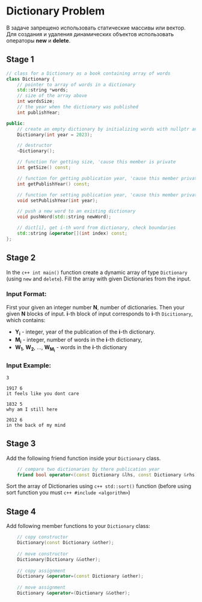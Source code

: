 # Dictionary Problem
В задаче запрещено использовать статические массивы или вектор.
Для создания и удаления динамических объектов использовать операторы **new** и **delete**.

## Stage 1
```c++
// class for a Dictionary as a book containing array of words
class Dictionary {
    // pointer to array of words in a dictionary
    std::string *words;
    // size of the array above
    int wordsSize;
    // the year when the dictionary was published
    int publishYear;

public:
    // create an empty dictionary by initializing words with nullptr and wordsSize with 0
    Dictionary(int year = 2023);

    // destructor
    ~Dictionary();

    // function for getting size, 'cause this member is private
    int getSize() const;

    // function for getting publication year, 'cause this member private
    int getPublishYear() const;

    // function for setting publication year, 'cause this member private
    void setPublishYear(int year);

    // push a new word to an existing dictionary
    void pushWord(std::string newWord);

    // dict[i], get i-th word from dictionary, check boundaries
    std::string &operator[](int index) const;
};
```

## Stage 2
In the ```c++ int main()``` function create a dynamic array of type `Dictionary` (using `new` and `delete`).
Fill the array with given Dictionaries from the input.

### Input Format:
First your given an integer number **N**, number of dictionaries.
Then your given **N** blocks of input.
**i**-th block of input corresponds to **i**-th `Dicitionary`, which contains:
* **Y<sub>i</sub>** - integer, year of the publication of the **i**-th dictionary.
* **M<sub>i</sub>** - integer, number of words in the **i**-th dictionary,
* **W<sub>1</sub>**, **W<sub>2</sub>**, ..., **W<sub>M<sub>i</sub></sub>** - words in the **i**-th dictionary
### Input Example:
```
3

1917 6
it feels like you dont care

1832 5
why am I still here

2012 6
in the back of my mind
```

## Stage 3
Add the following friend function inside your `Dictionary` class.
```c++
    // compare two dictionaries by there publication year
    friend bool operator<(const Dictionary &lhs, const Dictionary &rhs);
```

Sort the array of Dictionaries using ```c++ std::sort()``` function
(before using sort function you must ```c++ #include <algorithm>```)

## Stage 4
Add following member functions to your `Dictionary` class:

```c++
    // copy constructor
    Dictionary(const Dictionary &other);
    
    // move constructor
    Dictionary(Dictionary &&other);
    
    // copy assignment
    Dictionary &operator=(const Dictionary &other);
    
    // move assignment
    Dictionary &operator=(Dictionary &&other);
```
